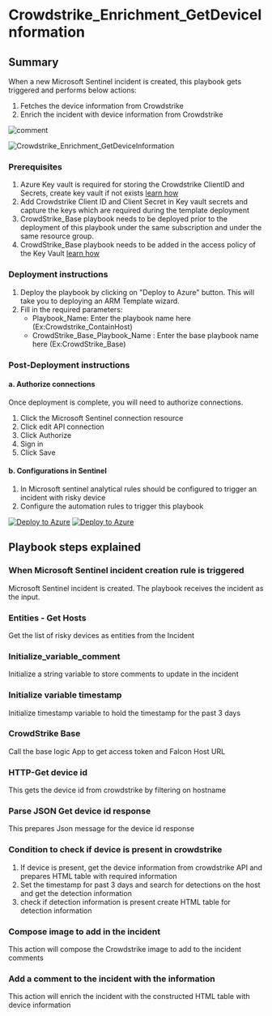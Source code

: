 # Crowdstrike_Enrichment_GetDeviceInformation
 ## Summary
 When a new Microsoft Sentinel incident is created, this playbook gets triggered and performs below actions:
 1. Fetches the device information from Crowdstrike
 2. Enrich the incident with device information from Crowdstrike

![comment](https://raw.githubusercontent.com/Azure/Azure-Sentinel/master/Solutions/CrowdStrike%20Falcon%20Endpoint%20Protection/Playbooks/CrowdStrike_Enrichment_GetDeviceInformation/images/comment.png)

![Crowdstrike_Enrichment_GetDeviceInformation](https://raw.githubusercontent.com/Azure/Azure-Sentinel/master/Solutions/CrowdStrike%20Falcon%20Endpoint%20Protection/Playbooks/CrowdStrike_Enrichment_GetDeviceInformation/images/designerOverviewCollapsedLight.png)

### Prerequisites 
1. Azure Key vault is required for storing the Crowdstrike ClientID and Secrets, create key vault if not exists [learn how](https://portal.azure.com/#create/Microsoft.Template/uri/https%3A%2F%2Fraw.githubusercontent.com%2FAzure%2Fazure-quickstart-templates%2Fmaster%2F201-key-vault-secret-create%2Fazuredeploy.json)
2. Add Crowdstrike Client ID and Client Secret in Key vault secrets and capture the keys which are required during the template deployment
3. CrowdStrike_Base playbook needs to be deployed prior to the deployment of this playbook under the same subscription and under the same resource group.
4. CrowdStrike_Base playbook needs to be added in the access policy of the Key Vault [learn how](https://docs.microsoft.com/azure/key-vault/general/assign-access-policy-portal)

### Deployment instructions 
1. Deploy the playbook by clicking on "Deploy to Azure" button. This will take you to deploying an ARM Template wizard.
2. Fill in the required parameters:
    * Playbook_Name: Enter the playbook name here (Ex:Crowdstrike_ContainHost)
    * CrowdStrike_Base_Playbook_Name : Enter the base playbook name here (Ex:CrowdStrike_Base)
    
### Post-Deployment instructions 
#### a. Authorize connections
Once deployment is complete, you will need to authorize connections.
1.	Click the Microsoft Sentinel connection resource
2.	Click edit API connection
3.	Click Authorize
4.	Sign in
5.	Click Save
#### b. Configurations in Sentinel
1. In Microsoft sentinel analytical rules should be configured to trigger an incident with risky device 
2. Configure the automation rules to trigger this playbook


[![Deploy to Azure](https://aka.ms/deploytoazurebutton)](https://portal.azure.com/#create/Microsoft.Template/uri/https%3A%2F%2Fraw.githubusercontent.com%2FAzure%2FAzure-Sentinel%2Fmaster%2FSolutions%2FCrowdStrike%2520Falcon%2520Endpoint%2520Protection%2FPlaybooks%2FCrowdStrike_Enrichment_GetDeviceInformation%2Fazuredeploy.json) [![Deploy to Azure](https://aka.ms/deploytoazuregovbutton)](https://portal.azure.us/#create/Microsoft.Template/uri/https%3A%2F%2Fraw.githubusercontent.com%2FAzure%2FAzure-Sentinel%2Fmaster%2FSolutions%2FCrowdStrike%2520Falcon%2520Endpoint%2520Protection%2FPlaybooks%2FCrowdStrike_Enrichment_GetDeviceInformation%2Fazuredeploy.json)

## Playbook steps explained

### When Microsoft Sentinel incident creation rule is triggered
Microsoft Sentinel incident is created. The playbook receives the incident as the input.

### Entities - Get Hosts
Get the list of risky devices as entities from the Incident

### Initialize_variable_comment
Initialize a string variable to store comments to update in the incident

### Initialize variable timestamp
Initialize timestamp variable to hold the timestamp for the past 3 days

### CrowdStrike Base
Call the base logic App to get access token and Falcon Host URL

### HTTP-Get device id
This gets the device id from crowdstrike by filtering on hostname

### Parse JSON Get device id response
This prepares Json message for the device id response

 ### Condition to check if device is present in crowdstrike

1. If device is present, get the device information from crowdstrike API and prepares HTML table with required information
2. Set the timestamp for past 3 days and search for detections on the host and get the detection information
3. check if detection information is present create HTML table for detection information

 ### Compose image to add in the incident
This action will compose the Crowdstrike image to add to the incident comments

### Add a comment to the incident with the information
This action will enrich the incident with the constructed HTML table with device information
